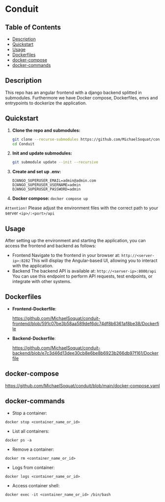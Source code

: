 # Conduit

## Table of Contents

- [Description](#description)
- [Quickstart](#quickstart)
- [Usage](#usage)
- [Dockerfiles](#dockerfiles)
- [docker-compose](#docker-compose)
- [docker-commands](#docker-commands)

## Description

This repo has an angular frontend with a django backend splitted in submodules. Furthermore we have Docker compose, Dockerfiles, envs and entrypoints to dockerize the application.

## Quickstart

1. **Clone the repo and submodules:**
   ```bash
   git clone --recurse-submodules https://github.com/MichaelSoquat/conduit.git
   cd Conduit
   ```

2. **Init and update submodules:**
   ```bash
   git submodule update --init --recursive
   ```

3. **Create and set up .env:**
   
    ```
    DJANGO_SUPERUSER_EMAIL=admin@admin.com
    DJANGO_SUPERUSER_USERNAME=admin
    DJANGO_SUPERUSER_PASSWORD=admin
    ```

4. **Docker compose:**
        ```
        docker compose up
        ```

`Attention!`
Please adjust the environment files with the correct path to your server `<ip>/:<port>/api`


## Usage
After setting up the environment and starting the application, you can access the frontend and backend as follows:

- Frontend
Navigate to the frontend in your browser at: `http://<server-ip>:8282`
This will display the Angular-based UI, allowing you to interact with the application.
- Backend
The backend API is available at: `http://<server-ip>:8000/api`
You can use this endpoint to perform API requests, test endpoints, or integrate with other systems.


## Dockerfiles

- **Frontend-Dockerfile**:

  https://github.com/MichaelSoquat/conduit-frontend/blob/591c07be3b58aa589def6dc74df8b6361af8be38/Dockerfile

- **Backend-Dockerfile**:
  
  https://github.com/MichaelSoquat/conduit-backend/blob/e7c3d46d13dee30cb8e6be8b6923b266db97f161/Dockerfile

## docker-compose

https://github.com/MichaelSoquat/conduit/blob/main/docker-compose.yaml

## docker-commands

- Stop a container:

```
docker stop <container_name_or_id>
```

- List all containers:

```
docker ps -a
```

- Remove a container:

```
docker rm <container_name_or_id>
```

- Logs from container:

```
docker logs <container_name_or_id>
```

- Access container shell:
```
docker exec -it <container_name_or_id> /bin/bash
```
 
